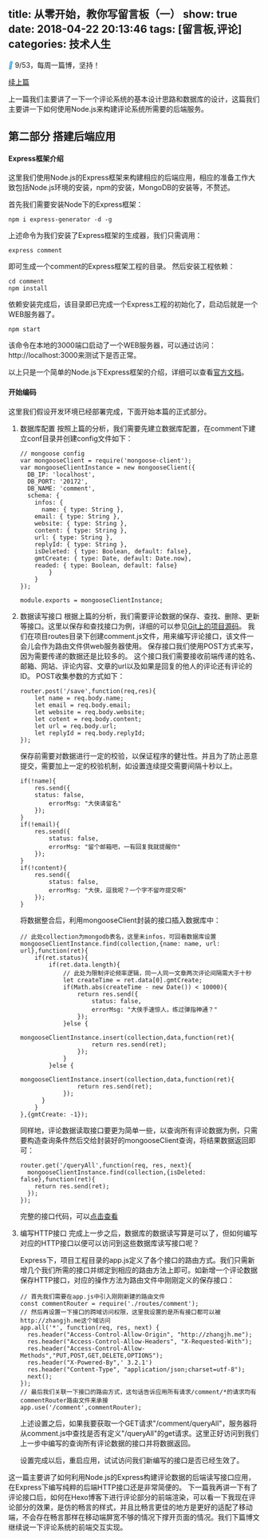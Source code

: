 title: 从零开始，教你写留言板（一）
show: true
date: 2018-04-22 20:13:46
tags: [留言板,评论]
categories: 技术人生
---

<i class="iconfont" style="color: #1296db">&#xe65d;</i>  9/53，每周一篇博，坚持！

[续上篇](http://zhangjh.me/2018/04/15/write-comment/)

上一篇我们主要讲了一下一个评论系统的基本设计思路和数据库的设计，这篇我们主要讲一下如何使用Node.js来构建评论系统所需要的后端服务。

## 第二部分 搭建后端应用
#### Express框架介绍
这里我们使用Node.js的Express框架来构建相应的后端应用，相应的准备工作大致包括Node.js环境的安装，npm的安装，MongoDB的安装等，不赘述。

首先我们需要安装Node下的Express框架：
```
npm i express-generator -d -g
```
上述命令为我们安装了Express框架的生成器，我们只需调用：
```
express comment
```
即可生成一个comment的Express框架工程的目录。
然后安装工程依赖：
```
cd comment
npm install
```
依赖安装完成后，该目录即已完成一个Express工程的初始化了，启动后就是一个WEB服务器了。
```
npm start
```
该命令在本地的3000端口启动了一个WEB服务器，可以通过访问：http://localhost:3000来测试下是否正常。

以上只是一个简单的Node.js下Express框架的介绍，详细可以查看[官方文档](http://expressjs.com/en/starter/generator.html)。

<!--more-->

#### 开始编码
这里我们假设开发环境已经部署完成，下面开始本篇的正式部分。

1. 数据库配置
	按照上篇的分析，我们需要先建立数据库配置，在comment下建立conf目录并创建config文件如下：
	```
	// mongoose config
	var mongooseClient = require('mongoose-client');
	var mongooseClientInstance = new mongooseClient({
	  DB_IP: 'localhost',
	  DB_PORT: '20172',
	  DB_NAME: 'comment',
	  schema: {
	    infos: {
	      name: { type: String },
        email: { type: String },
        website: { type: String },
        content: { type: String },
        url: { type: String },
        replyId: { type: String },
        isDeleted: { type: Boolean, default: false},
        gmtCreate: { type: Date, default: Date.now},
        readed: { type: Boolean, default: false}
			}
		}
	});

	module.exports = mongooseClientInstance;
	```

2. 数据读写接口
	根据上篇的分析，我们需要评论数据的保存、查找、删除、更新等接口。这里以保存和查找接口为例，详细的可以参见[Git上的项目源码](https://github.com/zhangjh/comment)。
	我们在项目routes目录下创建comment.js文件，用来编写评论接口，该文件一会儿会作为路由文件供web服务器使用。
	保存接口我们使用POST方式来写，因为需要传递的数据还是比较多的。
	这个接口我们需要接收前端传递的姓名、邮箱、网站、评论内容、文章的url以及如果是回复的他人的评论还有评论的ID。
	POST收集参数的方式如下：
	```
	router.post('/save',function(req,res){
		let name = req.body.name;
		let email = req.body.email;
		let website = req.body.website;
		let cotent = req.body.content;
		let url = req.body.url;
		let replyId = req.body.replyId;
	});
	```
	保存前需要对数据进行一定的校验，以保证程序的健壮性。并且为了防止恶意提交，需要加上一定的校验机制，如设置连续提交需要间隔十秒以上。
	```
	if(!name){
	    res.send({
	    status: false,
	        errorMsg: "大侠请留名"
	    });
	}
	if(!email){
	    res.send({
	        status: false,
	        errorMsg: "留个邮箱吧，一有回复我就提醒你"
	    });
	}
	if(!content){
	    res.send({
	        status: false,
	        errorMsg: "大侠，逗我呢？一个字不留咋提交啊"
	    });
	}
	```
	将数据整合后，利用mongooseClient封装的接口插入数据库中：
	```
	// 此处collection为mongodb表名，这里未infos，可回看数据库设置
	mongooseClientInstance.find(collection,{name: name, url: url},function(ret){
	    if(ret.status){
	        if(ret.data.length){
	            // 此处为限制评论频率逻辑，同一人同一文章两次评论间隔需大于十秒
	            let createTime = ret.data[0].gmtCreate;
	            if(Math.abs(createTime - new Date()) < 10000){
	                return res.send({
	                    status: false,
	                    errorMsg: "大侠手速惊人，练过弹指神通？"
	                });
	            }else {
                  mongooseClientInstance.insert(collection,data,function(ret){
	                    return res.send(ret);
	                });
	            }
	        }else {
	            mongooseClientInstance.insert(collection,data,function(ret){
	                return res.send(ret);
	            });
	      }
	    }
	},{gmtCreate: -1});
	```

	同样地，评论数据读取接口要更为简单一些，以查询所有评论数据为例，只需要构造查询条件然后交给封装好的mongooseClient查询，将结果数据返回即可：
	```
	router.get('/queryAll',function(req, res, next){
	  mongooseClientInstance.find(collection,{isDeleted: false},function(ret){
	    return res.send(ret);
	  });
	});
	```

	完整的接口代码，可以[点击查看](https://github.com/zhangjh/comment/blob/master/routes/comment.js)

3. 编写HTTP接口
	完成上一步之后，数据库的数据读写算是可以了，但如何编写对应的HTTP接口以便可以访问到这些数据库读写接口呢？

	Express下，项目工程目录的app.js定义了各个接口的路由方式。我们只需新增几个我们所需的接口并绑定到相应的路由方法上即可。如新增一个评论数据保存HTTP接口，对应的操作方法为路由文件中刚刚定义的保存接口：
	```
	// 首先我们需要在app.js中引入刚刚新建的路由文件
	const commentRouter = require('./routes/comment');
	// 然后再设置一下接口的跨域访问权限，这里我设置的是所有接口都可以被http://zhangjh.me这个域访问
	app.all('*', function(req, res, next) {
	  res.header("Access-Control-Allow-Origin", "http://zhangjh.me");
	  res.header("Access-Control-Allow-Headers", "X-Requested-With");
	  res.header("Access-Control-Allow-Methods","PUT,POST,GET,DELETE,OPTIONS");
	  res.header("X-Powered-By",' 3.2.1')
	  res.header("Content-Type", "application/json;charset=utf-8");
	  next();
	});
	// 最后我们关联一下接口的路由方式，这句话告诉应用所有请求/comment/*的请求均有commentRouter路由文件来承接
	app.use('/comment',commentRouter);
	```
	上述设置之后，如果我要获取一个GET请求"/comment/queryAll"，服务器将从comment.js中查找是否有定义"/queryAll"的get请求。这里正好访问到我们上一步中编写的查询所有评论数据的接口并将数据返回。

	设置完成以后，重启应用，试试访问我们新编写的接口是否已经生效了。


这一篇主要讲了如何利用Node.js的Express构建评论数据的后端读写接口应用，在Express下编写纯粹的后端HTTP接口还是非常简便的。
下一篇我再讲一下有了评论接口后，如何在Hexo博客下进行评论部分的前端渲染，可以看一下我现在评论部分的效果，是仿的畅言的样式，并且比畅言更佳的地方是更好的适配了移动端，不会存在畅言那样在移动端屏宽不够的情况下撑开页面的情况。我们下篇博文继续说一下评论系统的前端交互实现。
